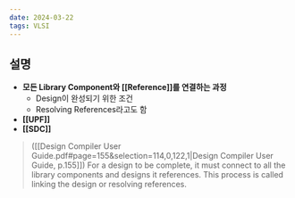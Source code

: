 ```yaml
---
date: 2024-03-22
tags: VLSI
---
```


## 설명

- **모든 Library Component와 [[Reference]]를 연결하는 과정**
	- Design이 완성되기 위한 조건
	- Resolving References라고도 함
- **[[UPF]]**
- **[[SDC]]**

> ([[Design Compiler User Guide.pdf#page=155&selection=114,0,122,1|Design Compiler User Guide, p.155]])
> For a design to be complete, it must connect to all the library components and designs it references. This process is called linking the design or resolving references.